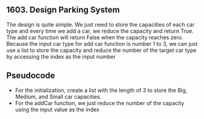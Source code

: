 ## 1603. Design Parking System

The design is quite simple. We just need to store the capacities of each car type and every time we add a car, we reduce the capacity and return True. The add car function will return False when the capacity reaches zero. Because the input car type for add car function is number 1 to 3, we can just use a list to store the capacity and reduce the number of the target car type by accessing the index as the input number 

## Pseudocode
- For the initialization, create a list with the length of 3 to store the Big, Medium, and Small car capacities.
- For the addCar function, we just reduce the number of the capacity using the input value as the index
 